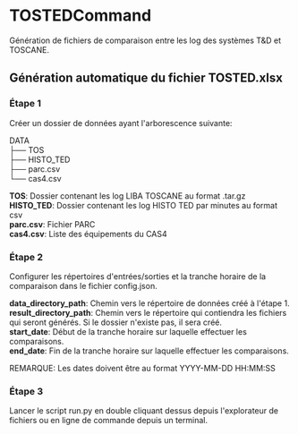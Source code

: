 # TOSTEDCommand

Génération de fichiers de comparaison entre les log des systèmes T&D et TOSCANE.

## Génération automatique du fichier TOSTED.xlsx

### Étape 1

Créer un dossier de données ayant l'arborescence suivante:

DATA  
├── TOS  
├── HISTO\_TED  
├── parc.csv  
└── cas4.csv  

**TOS**: Dossier contenant les log LIBA TOSCANE au format .tar.gz  
**HISTO\_TED**: Dossier contenant les log HISTO TED par minutes au format csv  
**parc.csv**: Fichier PARC  
**cas4.csv**: Liste des équipements du CAS4  

### Étape 2

Configurer les répertoires d'entrées/sorties et la tranche horaire de la
comparaison dans le fichier config.json.

**data\_directory\_path**: Chemin vers le répertoire de données créé à l'étape 1.  
**result\_directory\_path**: Chemin vers le répertoire qui contiendra les fichiers qui
seront générés. Si le dossier n'existe pas, il sera créé.  
**start\_date**: Début de la tranche horaire sur laquelle effectuer les comparaisons.  
**end\_date**: Fin de la tranche horaire sur laquelle effectuer les comparaisons.  

REMARQUE: Les dates doivent être au format YYYY-MM-DD HH:MM:SS

### Étape 3

Lancer le script run.py en double cliquant dessus depuis l'explorateur de
fichiers ou en ligne de commande depuis un terminal.
